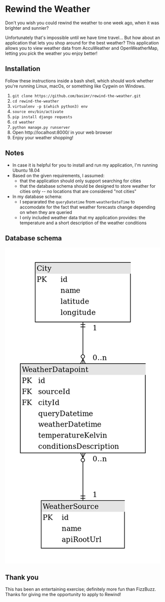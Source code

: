 # Rewind the Weather

Don't you wish you could rewind the weather to one week ago, when it was brighter and sunnier?

Unfortunately that's impossible until we have time travel... But how about an application that lets you shop around for the best weather? This application allows you to view weather data from AccuWeather and OpenWeatherMap, letting you pick the weather you enjoy better!

## Installation

Follow these instructions inside a bash shell, which should work whether you're running Linux, macOs, or something like Cygwin on Windows.

1. `git clone https://github.com/basimr/rewind-the-weather.git`
2. `cd rewind-the-weather`
3. `virtualenv -p $(which python3) env`
4. `source env/bin/activate`
5. `pip install django requests`
6. `cd weather`
7. `python manage.py runserver`
8. Open http://localhost:8000/ in your web browser
9. Enjoy your weather shopping!

## Notes

* In case it is helpful for you to install and run my application, I'm running Ubuntu 18.04
* Based on the given requirements, I assumed:
  * that the application should only support searching for cities
  * that the database schema should be designed to store weather for cities only -- no locations that are considered "not cities"
* In my database schema:
  * I separarated the `queryDatetime` from `weatherDateTime` to accomodate for the fact that weather forecasts change depending on when they are queried
  * I only included weather data that my application provides: the temperature and a short description of the weather conditions

## Database schema
![database-schema-diagram](https://github.com/basimr/rewind-the-weather/blob/master/database-schema.png)

## Thank you

This has been an entertaining exercise; definitely more fun than FizzBuzz. Thanks for giving me the opportunity to apply to Rewind!
